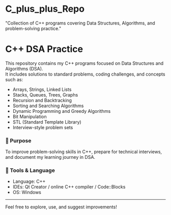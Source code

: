 # C_plus_plus_Repo
"Collection of C++ programs covering Data Structures, Algorithms, and problem-solving practice."
# C++ DSA Practice

This repository contains my C++ programs focused on Data Structures and Algorithms (DSA).  
It includes solutions to standard problems, coding challenges, and concepts such as:

- Arrays, Strings, Linked Lists
- Stacks, Queues, Trees, Graphs
- Recursion and Backtracking
- Sorting and Searching Algorithms
- Dynamic Programming and Greedy Algorithms
- Bit Manipulation
- STL (Standard Template Library)
- Interview-style problem sets

### 🚀 Purpose
To improve problem-solving skills in C++, prepare for technical interviews, and document my learning journey in DSA.

### 📌 Tools & Language
- Language: C++
- IDEs: Qt Creator / online C++ compiler / Code::Blocks
- OS: Windows 

---

Feel free to explore, use, and suggest improvements!
